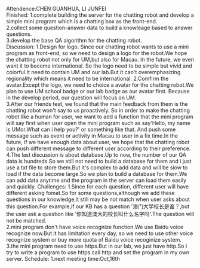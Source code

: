 Attendence:CHEN GUANHUA, LI JUNFEI  
Finished: 
1.complete building the server for the chatting robot and develop a simple mini program which is a chatting box as the front-end.   
2.collect some question-answer data to build a knowleage based to answer questions.   
3.develop the base QA algorithm for the chatting robot.  
Discussion: 
1.Design for logo. Since our chatting robot wants to use a mini program as front-end, so we need to design a logo for the robot.We hope the chatting robot not only for UM,but also for Macau. In the future, we even want it to become international. So the logo need to be simple but vivid and colorful.It need to contain UM and our lab.But it can't overemphasizing regionality which means it need to be international. 
2.Comfirm the avatar.Except the logo, we need to choice a avatar for the chatting robot.We plan to use UM school badge or our lab badge as our avatar first. Because in the develop period, our question will focus on UM.  
3.After our friends test, we found that the main feedback from them is the chatting robot won't say to us proactively. So in order to make the chatting robot like a human for user, we want to add a function that the mini program will say first when user open the mini program such as say'Hello, my name is UMor.What can i help you?' or something like that. And push some message such as event or activity in Macau to user in a fix time.In the future, if we have enough data about user, we hope that the chatting robot can push different message to different user according to their preference. 
4.The last discussion is about database.Up to now, the number of our QA data is hundreds.So we still not need to build a database for them and i just use a txt file to store them.But it's complex to add data and will be slow to load if the data become large.So we plan to build a database for them.We can add data anytime and the program in the server can load them easily and quickly. 
Challenges: 
1.Since for each question, different user will have different asking fomat.So for some questions,although we add these questions in our knowledge,it still may be not match when user asks about this question.For example,if our KB has a question '澳门大学校长是谁？,but the user ask a question like '你知道澳大的校长叫什么名字吗'.The question will not be matched.  
2.mini program don't have voice recognize function.We use Baidu voice recognize now.But it has limitation every day, so we need to use other voice recognize system or buy more quota of Baidu voice recoginize system.   
3.the mini program need to use https.But in our lab, we just have http.So i try to write a program to use https call http and set the program in my own server. 
Schedule: 
1.next meeting time:Oct,16th  
